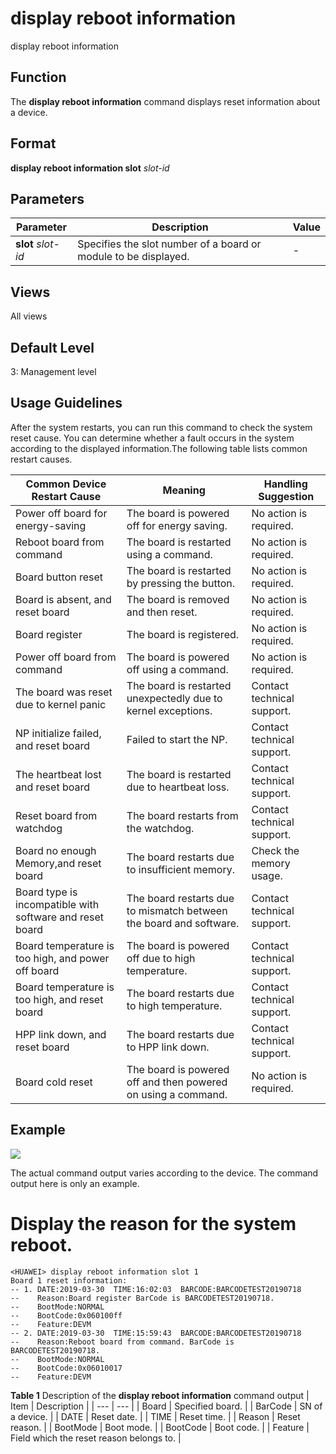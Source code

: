 display reboot information
==========================

display reboot information

Function
--------



The **display reboot information** command displays reset information about a device.




Format
------

**display reboot information slot** *slot-id*


Parameters
----------

| Parameter | Description | Value |
| --- | --- | --- |
| **slot** *slot-id* | Specifies the slot number of a board or module to be displayed. | - |



Views
-----

All views


Default Level
-------------

3: Management level


Usage Guidelines
----------------

After the system restarts, you can run this command to check the system reset cause. You can determine whether a fault occurs in the system according to the displayed information.The following table lists common restart causes.

| Common Device Restart Cause | Meaning | Handling Suggestion |
| --- | --- | --- |
| Power off board for energy-saving | The board is powered off for energy saving. | No action is required. |
| Reboot board from command | The board is restarted using a command. | No action is required. |
| Board button reset | The board is restarted by pressing the button. | No action is required. |
| Board is absent, and reset board | The board is removed and then reset. | No action is required. |
| Board register | The board is registered. | No action is required. |
| Power off board from command | The board is powered off using a command. | No action is required. |
| The board was reset due to kernel panic | The board is restarted unexpectedly due to kernel exceptions. | Contact technical support. |
| NP initialize failed, and reset board | Failed to start the NP. | Contact technical support. |
| The heartbeat lost and reset board | The board is restarted due to heartbeat loss. | Contact technical support. |
| Reset board from watchdog | The board restarts from the watchdog. | Contact technical support. |
| Board no enough Memory,and reset board | The board restarts due to insufficient memory. | Check the memory usage. |
| Board type is incompatible with software and reset board | The board restarts due to mismatch between the board and software. | Contact technical support. |
| Board temperature is too high, and power off board | The board is powered off due to high temperature. | Contact technical support. |
| Board temperature is too high, and reset board | The board restarts due to high temperature. | Contact technical support. |
| HPP link down, and reset board | The board restarts due to HPP link down. | Contact technical support. |
| Board cold reset | The board is powered off and then powered on using a command. | No action is required. |



Example
-------

![](../public_sys-resources/note_3.0-en-us.png) 

The actual command output varies according to the device. The command output here is only an example.


# Display the reason for the system reboot.
```
<HUAWEI> display reboot information slot 1
Board 1 reset information:
-- 1. DATE:2019-03-30  TIME:16:02:03  BARCODE:BARCODETEST20190718 
--    Reason:Board register BarCode is BARCODETEST20190718.
--    BootMode:NORMAL
--    BootCode:0x060100ff
--    Feature:DEVM
-- 2. DATE:2019-03-30  TIME:15:59:43  BARCODE:BARCODETEST20190718
--    Reason:Reboot board from command. BarCode is BARCODETEST20190718.
--    BootMode:NORMAL
--    BootCode:0x06010017
--    Feature:DEVM

```

**Table 1** Description of the **display reboot information** command output
| Item | Description |
| --- | --- |
| Board | Specified board. |
| BarCode | SN of a device. |
| DATE | Reset date. |
| TIME | Reset time. |
| Reason | Reset reason. |
| BootMode | Boot mode. |
| BootCode | Boot code. |
| Feature | Field which the reset reason belongs to. |